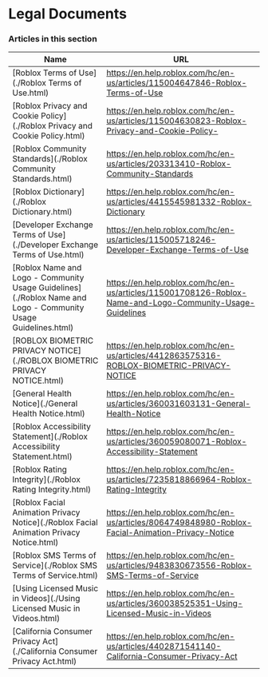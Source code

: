 # Legal Documents  
### Articles in this section
Name|URL
-|-
[Roblox Terms of Use](./Roblox Terms of Use.html) |https://en.help.roblox.com/hc/en-us/articles/115004647846-Roblox-Terms-of-Use
[Roblox Privacy and Cookie Policy](./Roblox Privacy and Cookie Policy.html) |https://en.help.roblox.com/hc/en-us/articles/115004630823-Roblox-Privacy-and-Cookie-Policy-
[Roblox Community Standards](./Roblox Community Standards.html) |https://en.help.roblox.com/hc/en-us/articles/203313410-Roblox-Community-Standards
[Roblox Dictionary](./Roblox Dictionary.html) |https://en.help.roblox.com/hc/en-us/articles/4415545981332-Roblox-Dictionary
[Developer Exchange Terms of Use](./Developer Exchange Terms of Use.html) |https://en.help.roblox.com/hc/en-us/articles/115005718246-Developer-Exchange-Terms-of-Use
[Roblox Name and Logo - Community Usage Guidelines](./Roblox Name and Logo - Community Usage Guidelines.html) |https://en.help.roblox.com/hc/en-us/articles/115001708126-Roblox-Name-and-Logo-Community-Usage-Guidelines
[ROBLOX BIOMETRIC PRIVACY NOTICE](./ROBLOX BIOMETRIC PRIVACY NOTICE.html) |https://en.help.roblox.com/hc/en-us/articles/4412863575316-ROBLOX-BIOMETRIC-PRIVACY-NOTICE
[General Health Notice](./General Health Notice.html) |https://en.help.roblox.com/hc/en-us/articles/360031603131-General-Health-Notice
[Roblox Accessibility Statement](./Roblox Accessibility Statement.html) |https://en.help.roblox.com/hc/en-us/articles/360059080071-Roblox-Accessibility-Statement
[Roblox Rating Integrity](./Roblox Rating Integrity.html) |https://en.help.roblox.com/hc/en-us/articles/7235818866964-Roblox-Rating-Integrity
[Roblox Facial Animation Privacy Notice](./Roblox Facial Animation Privacy Notice.html) |https://en.help.roblox.com/hc/en-us/articles/8064749848980-Roblox-Facial-Animation-Privacy-Notice
[Roblox SMS Terms of Service](./Roblox SMS Terms of Service.html) |https://en.help.roblox.com/hc/en-us/articles/9483830673556-Roblox-SMS-Terms-of-Service
[Using Licensed Music in Videos](./Using Licensed Music in Videos.html) |https://en.help.roblox.com/hc/en-us/articles/360038525351-Using-Licensed-Music-in-Videos
[California Consumer Privacy Act](./California Consumer Privacy Act.html) |https://en.help.roblox.com/hc/en-us/articles/4402871541140-California-Consumer-Privacy-Act